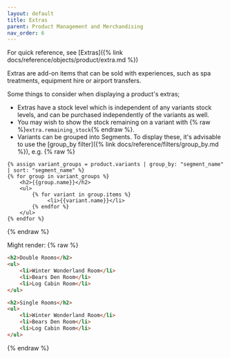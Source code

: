 ```yaml
---
layout: default
title: Extras
parent: Product Management and Merchandising
nav_order: 6
---
```


For quick reference, see [Extras]({% link docs/reference/objects/product/extra.md %})

Extras are add-on items that can be sold with experiences, such as spa treatments, equipment hire or airport transfers. 

Some things to consider when displaying a product's extras;
- Extras have a stock level which is independent of any variants stock levels, and can be purchased independently of the variants as well.
- You may wish to show the stock remaining on a variant with {% raw %}`extra.remaining_stock`{% endraw %}.
- Variants can be grouped into Segments. To display these, it's advisable to use the [group_by filter]({% link docs/reference/filters/group_by.md %}), e.g.
{% raw %}
```liquid
{% assign variant_groups = product.variants | group_by: "segment_name" | sort: "segment_name" %}
{% for group in variant_groups %}
    <h2>{{group.name}}</h2>
    <ul>
        {% for variant in group.items %}
             <li>{{variant.name}}</li>
        {% endfor %}
    </ul>
{% endfor %}
```
{% endraw %}

Might render:
{% raw %}
```html
<h2>Double Rooms</h2>
<ul>
    <li>Winter Wonderland Room</li>
    <li>Bears Den Room</li>
    <li>Log Cabin Room</li>
</ul>

<h2>Single Rooms</h2>
<ul>
    <li>Winter Wonderland Room</li>
    <li>Bears Den Room</li>
    <li>Log Cabin Room</li>
</ul>
```
{% endraw %}
